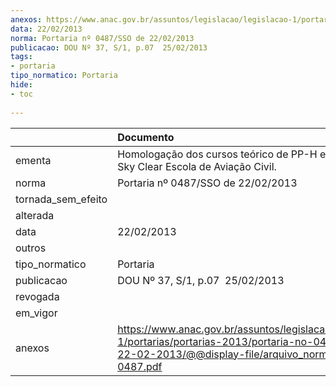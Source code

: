 ```yaml
---
anexos: https://www.anac.gov.br/assuntos/legislacao/legislacao-1/portarias/portarias-2013/portaria-no-0487-sso-de-22-02-2013/@@display-file/arquivo_norma/PA2013-0487.pdf
data: 22/02/2013
norma: Portaria nº 0487/SSO de 22/02/2013
publicacao: DOU Nº 37, S/1, p.07  25/02/2013
tags:
- portaria
tipo_normatico: Portaria
hide: 
- toc 
 
---
```


|                    | Documento                                                                                                                                                         |
|:-------------------|:------------------------------------------------------------------------------------------------------------------------------------------------------------------|
| ementa             | Homologação dos cursos teórico de PP-H e PC-H da Sky Clear Escola de Aviação Civil.                                                                               |
| norma              | Portaria nº 0487/SSO de 22/02/2013                                                                                                                                |
| tornada_sem_efeito |                                                                                                                                                                   |
| alterada           |                                                                                                                                                                   |
| data               | 22/02/2013                                                                                                                                                        |
| outros             |                                                                                                                                                                   |
| tipo_normatico     | Portaria                                                                                                                                                          |
| publicacao         | DOU Nº 37, S/1, p.07  25/02/2013                                                                                                                                  |
| revogada           |                                                                                                                                                                   |
| em_vigor           |                                                                                                                                                                   |
| anexos             | https://www.anac.gov.br/assuntos/legislacao/legislacao-1/portarias/portarias-2013/portaria-no-0487-sso-de-22-02-2013/@@display-file/arquivo_norma/PA2013-0487.pdf |